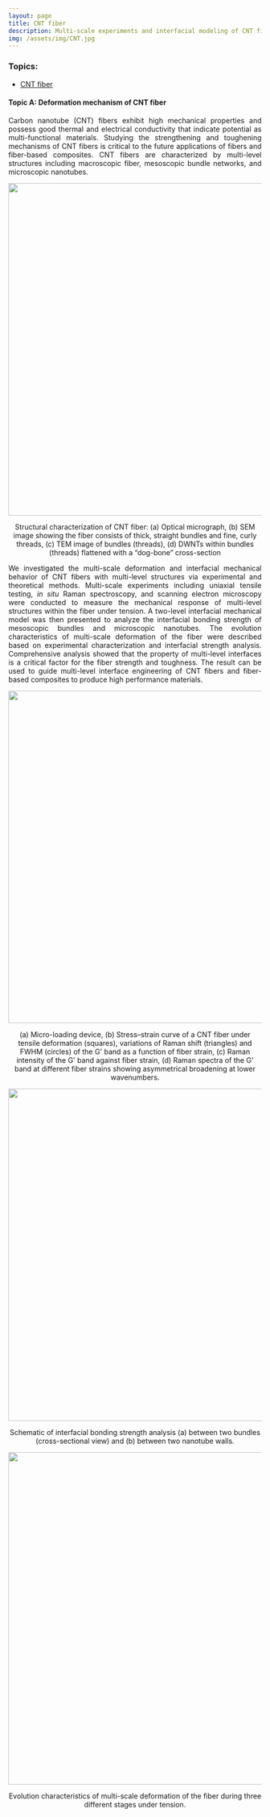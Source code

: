 ```yaml
---
layout: page
title: CNT fiber
description: Multi-scale experiments and interfacial modeling of CNT fiber
img: /assets/img/CNT.jpg
---
```



<style>
  div.textc {
    text-align: center;
  }

  p.justify{
    text-align: justify;
  }

  video {
    display: block;
    margin: 0 auto;
  }

</style>

<div class="navbar">
    <div class="navbar-inner">
      <h3>Topics:</h3>
        <ul class="nav">
            <li><a href="#CNT">CNT fiber</a></li>
        </ul>   
    </div>
</div>


<h4> <a name="CNT"></a>Topic A: Deformation mechanism of CNT fiber</h4>

<p class="justify">
Carbon nanotube (CNT) fibers exhibit high mechanical properties and possess good thermal and electrical conductivity that indicate potential as multi-functional materials. Studying the strengthening and toughening mechanisms of CNT fibers is critical to the future applications of fibers and fiber-based composites. CNT fibers are characterized by multi-level structures
including macroscopic fiber, mesoscopic bundle networks, and microscopic nanotubes. 
</p>

<div align="center">
  <img src="{{ site.baseurl }}/assets/img/CNTStructure.jpg" width="660" align='center'>
</div>

<div class="textc">
  <p>Structural characterization of CNT fiber: (a) Optical micrograph, (b) SEM image showing the fiber consists of thick, straight bundles and fine, curly threads, (c) TEM image of bundles (threads), (d) DWNTs within bundles (threads) flattened with a “dog-bone” cross-section</p>
</div>

<p class="justify">
We investigated the multi-scale deformation and interfacial mechanical behavior of CNT fibers with multi-level structures via experimental and theoretical methods. Multi-scale experiments including uniaxial tensile testing, <em>in situ</em> Raman spectroscopy, and scanning electron microscopy were conducted to measure the mechanical response of multi-level structures within the fiber under tension. A two-level interfacial mechanical model was then presented to analyze the interfacial bonding strength of mesoscopic bundles and microscopic nanotubes. The evolution characteristics of multi-scale deformation of the fiber were described based on experimental characterization and interfacial strength analysis. Comprehensive analysis showed that the property of multi-level interfaces is a critical factor for the fiber strength and toughness. The result can be used to guide multi-level interface engineering of CNT fibers and fiber-based composites to produce high performance materials.
</p>


<div align="center">
  <img src="{{ site.baseurl }}/assets/img/CNTRaman.jpg" width="660" align='center'>
</div>

<div class="textc">
  <p>(a) Micro-loading device, (b) Stress–strain curve of a CNT fiber under tensile deformation (squares), variations of Raman shift (triangles) and FWHM (circles) of the G' band as a function of fiber strain, (c) Raman intensity of the G' band against fiber strain, (d) Raman spectra of the G' band at different fiber strains showing asymmetrical broadening at lower wavenumbers.</p>
</div>


<div align="center">
  <img src="{{ site.baseurl }}/assets/img/CNTInterfaceModel.jpg" width="660" align='center'>
</div>

<div class="textc">
  <p>Schematic of interfacial bonding strength analysis (a) between two bundles (cross-sectional view) and (b) between two nanotube walls.</p>
</div>



<div align="center">
  <img src="{{ site.baseurl }}/assets/img/CNTDeformation.jpg" width="660" align='center'>
</div>

<div class="textc">
  <p>Evolution characteristics of multi-scale deformation of the fiber during three different stages under tension.</p>
</div>